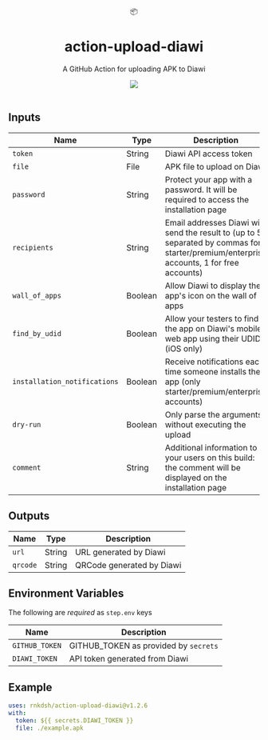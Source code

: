 <div align="center">
  📦
</div>
<h1 align="center">
  action-upload-diawi
</h1>

<p align="center">
   A GitHub Action for uploading APK to Diawi
</p>

<div align="center">
  <a href="https://github.com/rnkdsh/action-upload-diawi/actions">
		<img src="https://github.com/rnkdsh/action-upload-diawi/workflows/Main/badge.svg"/>
	</a>
</div>

<br />

## Inputs

| Name                         | Type    | Description                                                                                                                              |
| ---------------------------- | ------- | ---------------------------------------------------------------------------------------------------------------------------------------- |
| `token`                      | String  | Diawi API access token                                                                                                                   |
| `file`                       | File    | APK file to upload on Diawi                                                                                                              |
| `password`                   | String  | Protect your app with a password. It will be required to access the installation page                                                    |
| `recipients`                 | String  | Email addresses Diawi will send the result to (up to 5 separated by commas for starter/premium/enterprise accounts, 1 for free accounts) |
| `wall_of_apps`               | Boolean | Allow Diawi to display the app's icon on the wall of apps                                                                                |
| `find_by_udid`               | Boolean | Allow your testers to find the app on Diawi\'s mobile web app using their UDID (iOS only)                                                |
| `installation_notifications` | Boolean | Receive notifications each time someone installs the app (only starter/premium/enterprise accounts)                                      |
| `dry-run`                    | Boolean | Only parse the arguments without executing the upload                                                                                    |
| `comment`                    | String  | Additional information to your users on this build: the comment will be displayed on the installation page                               |

## Outputs

| Name     | Type   | Description               |
| -------- | ------ | ------------------------- |
| `url`    | String | URL generated by Diawi    |
| `qrcode` | String | QRCode generated by Diawi |

## Environment Variables

The following are _required_ as `step.env` keys

| Name           | Description                           |
| -------------- | ------------------------------------- |
| `GITHUB_TOKEN` | GITHUB_TOKEN as provided by `secrets` |
| `DIAWI_TOKEN`  | API token generated from Diawi        |

## Example

```yaml
uses: rnkdsh/action-upload-diawi@v1.2.6
with:
  token: ${{ secrets.DIAWI_TOKEN }}
  file: ./example.apk
```

